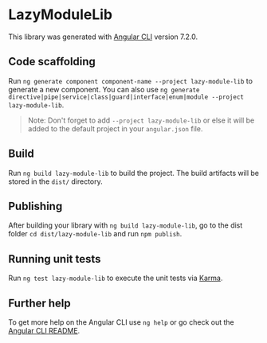 # LazyModuleLib

This library was generated with [Angular CLI](https://github.com/angular/angular-cli) version 7.2.0.

## Code scaffolding

Run `ng generate component component-name --project lazy-module-lib` to generate a new component. You can also use `ng generate directive|pipe|service|class|guard|interface|enum|module --project lazy-module-lib`.
> Note: Don't forget to add `--project lazy-module-lib` or else it will be added to the default project in your `angular.json` file. 

## Build

Run `ng build lazy-module-lib` to build the project. The build artifacts will be stored in the `dist/` directory.

## Publishing

After building your library with `ng build lazy-module-lib`, go to the dist folder `cd dist/lazy-module-lib` and run `npm publish`.

## Running unit tests

Run `ng test lazy-module-lib` to execute the unit tests via [Karma](https://karma-runner.github.io).

## Further help

To get more help on the Angular CLI use `ng help` or go check out the [Angular CLI README](https://github.com/angular/angular-cli/blob/master/README.md).
